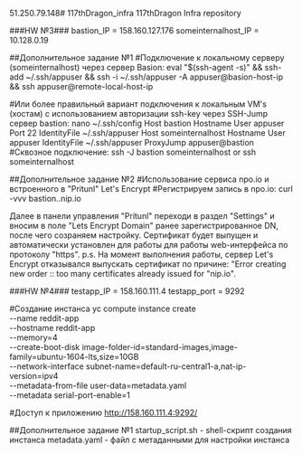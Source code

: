 51.250.79.148# 117thDragon_infra
117thDragon Infra repository

###HW №3###
bastion_IP = 158.160.127.176
someinternalhost_IP = 10.128.0.19

##Дополнительное задание №1
#Подключение к локальному серверу (someinternalhost) через сервер Basion:
eval "$(ssh-agent -s)" && ssh-add ~/.ssh/appuser && ssh -i ~/.ssh/appuser -A appuser@basion-host-ip && ssh appuser@remote-local-host-ip

#Или более правильный вариант подключения к локальным VM's (хостам) с использованием авторизации ssh-key через SSH-Jump сервер bastion:
nano  ~/.ssh/config
Host bastion
        Hostname <ip-bastion>
        User appuser
        Port 22
        IdentityFile ~/.ssh/appuser
Host someinternalhost
        Hostname <ip-local-host>
        User appuser
	IdentityFile ~/.ssh/appuser
	ProxyJump appuser@bastion
#Сквозное подключение:
ssh -J bastion someinternalhost
or
ssh someinternalhost

##Дополнительное задание №2
#Использование сервиса npo.io и встроенного в "Pritunl" Let's Encrypt
#Регистрируем запись в npo.io:
curl -vvv bastion.<ip>.nip.io

Далее в панели управления "Pritunl" переходи в раздел "Settings" и вносим в поле "Lets Encrypt Domain" ранее зарегистрированное DN, после чего созраняем настройку.
Сертификат будет выпущен и автоматически установлен для работы для работы web-интерфейса по протоколу "https".
p.s. На момент выполнения работы, сервер Let's Encrypt отказывался выпускать сертификат по причине: "Error creating new order :: too many certificates already issued for \"nip.io\".

###HW №4###
testapp_IP = 158.160.111.4
testapp_port = 9292

#Создание инстанса
yc compute instance create \
  --name reddit-app \
  --hostname reddit-app \
  --memory=4 \
  --create-boot-disk image-folder-id=standard-images,image-family=ubuntu-1604-lts,size=10GB \
  --network-interface subnet-name=default-ru-central1-a,nat-ip-version=ipv4 \
  --metadata-from-file user-data=metadata.yaml \
  --metadata serial-port-enable=1

#Доступ к приложению
http://158.160.111.4:9292/

##Дополнительное задание №1
startup_script.sh - shell-скрипт создания инстанса
metadata.yaml - файл с метаданными для настройки инстанса
